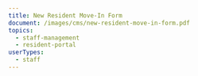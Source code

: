 ```yaml
---
title: New Resident Move-In Form
document: /images/cms/new-resident-move-in-form.pdf
topics:
  - staff-management
  - resident-portal
userTypes:
  - staff
---
```

